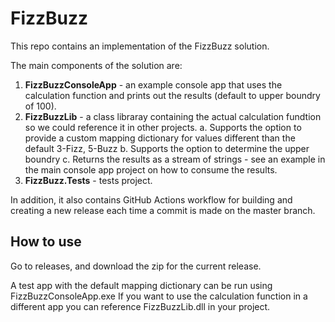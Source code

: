 # FizzBuzz

This repo contains an implementation of the FizzBuzz solution.

The main components of the solution are:
1. **FizzBuzzConsoleApp** - an example console app that uses the calculation function and prints out the results (default to upper boundry of 100).
2. **FizzBuzzLib** - a class libraray containing the actual calculation fundtion so we could reference it in other projects. 
   a. Supports the option to provide a custom mapping dictionary for values different than the default 3-Fizz, 5-Buzz
   b. Supports the option to determine the upper boundry
   c. Returns the results as a stream of strings - see an example in the main console app project on how to consume the results.
3. **FizzBuzz.Tests** - tests project.

In addition, it also contains GitHub Actions workflow for building and creating a new release each time a commit is made on the master branch.

## How to use

Go to releases, and download the zip for the current release.

A test app with the default mapping dictionary can be run using FizzBuzzConsoleApp.exe
If you want to use the calculation function in a different app you can reference FizzBuzzLib.dll in your project.
